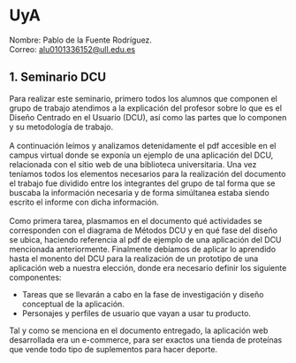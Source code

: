 # UyA
Nombre: Pablo de la Fuente Rodríguez.\
Correo: alu0101336152@ull.edu.es

## 1. Seminario DCU
   Para realizar este seminario, primero todos los alumnos que componen el grupo de trabajo atendimos a la explicación del profesor sobre lo que es el Diseño Centrado en el Usuario (DCU), así como las partes que lo componen y su metodología de trabajo.\
   \
   A continuación leímos y analizamos detenidamente el pdf accesible en el campus virtual donde se exponía un ejemplo de una aplicación del DCU, relacionada con el sitio web de una biblioteca universitaria. Una vez teníamos todos los elementos necesarios para la realización del documento el trabajo fue dividido entre los integrantes del grupo de tal forma que se buscaba la información necesaria y de forma simúltanea estaba siendo escrito el informe con dicha información.\
   \
   Como primera tarea, plasmamos en el documento qué actividades se corresponden con el diagrama de Métodos DCU y en qué fase del diseño se ubica, haciendo referencia al pdf de ejemplo de una aplicación del DCU mencionada anteriormente. Finalmente debíamos de aplicar lo aprendido hasta el monento del DCU para la realización de un prototipo de una aplicación web a nuestra elección, donde era necesario definir los siguiente componentes:
   - Tareas que se llevarán a cabo en la fase de investigación y diseño conceptual de la aplicación.
   - Personajes y perfiles de usuario que vayan a usar tu producto.

Tal y como se menciona en el documento entregado, la aplicación web desarrollada era un e-commerce, para ser exactos una tienda de proteínas que vende todo tipo de suplementos para hacer deporte.

   

